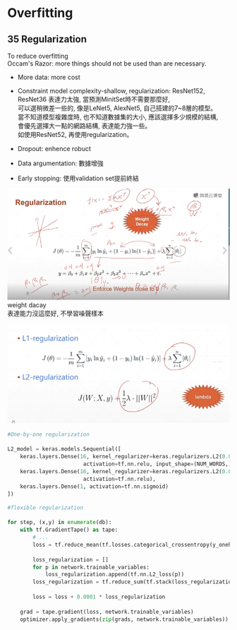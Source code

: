 # Overfitting
## 35 Regularization

To reduce overfitting  
Occam's Razor: more things should not be used than are necessary.

* More data: more cost  
* Constraint model complexity-shallow, regularization: 
ResNet152, ResNet36 表達力太強, 當預測MinitSet時不需要那麼好,  
可以選稍微差一些的, 像是LeNet5, AlexNet5, 自己搭建的7~8層的模型。  
當不知道模型複雜度時, 也不知道數據集的大小, 應該選擇多少規模的結構,  
會優先選擇大一點的網路結構, 表達能力強一些。  
如使用ResNet52, 再使用regularization。  

* Dropout: enhence robuct
* Data argumentation: 數據增強    
* Early stopping: 使用validation set提前終結   

![](regularization.png)
weight dacay  
表達能力沒這麼好, 不學習噪聲樣本  

![](regularization_way.png)

```py
#One-by-one regularization  

L2_model = keras.models.Sequential([
    keras.layers.Dense(16, kernel_regularizer=keras.regularizers.L2(0.001),
                        activation=tf.nn.relu, input_shape=(NUM_WORDS,)),
    keras.layers.Dense(16, kernel_regularizer=keras.regularizers.L2(0.001),
                        activation=tf.nn.relu),
    keras.layers.Dense(1, activation=tf.nn.sigmoid)
])

```

```py
#flexible regularization

for step, (x,y) in enumerate(db):
    with tf.GradientTape() as tape:
        # ...
        loss = tf.reduce_mean(tf.losses.categorical_crossentropy(y_onehot, out, from_logits=True))

        loss_regularization = []
        for p in network.trainable_variables:
            loss_regularization.append(tf.nn.L2_loss(p))
        loss_regularization = tf.reduce_sum(tf.stack(loss_regularization))

        loss = loss + 0.0001 * loss_regularization

    grad = tape.gradient(loss, network.trainable_variables)
    optimizer.apply_gradients(zip(grads, network.trainable_variables))


```

